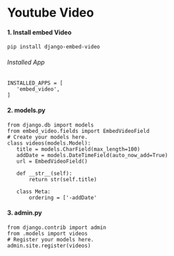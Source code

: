 # Youtube Video 
#### 1. Install embed Video

```
pip install django-embed-video
```
###### Installed App
```
INSTALLED_APPS = [
   'embed_video',
]
```

#### 2. models.py
```
from django.db import models
from embed_video.fields import EmbedVideoField
# Create your models here.
class videos(models.Model):
   title = models.CharField(max_length=100)
   addDate = models.DateTimeField(auto_now_add=True)
   url = EmbedVideoField()

   def __str__(self):
       return str(self.title)

   class Meta:
       ordering = ['-addDate'
```

#### 3. admin.py

```
from django.contrib import admin
from .models import videos
# Register your models here.
admin.site.register(videos)
```
